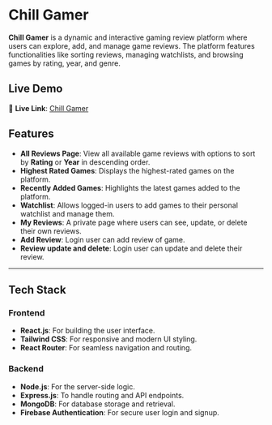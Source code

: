 # Chill Gamer

**Chill Gamer** is a dynamic and interactive gaming review platform where users can explore, add, and manage game reviews. The platform features functionalities like sorting reviews, managing watchlists, and browsing games by rating, year, and genre.

## Live Demo

🔗 **Live Link**: [Chill Gamer](https://chillgamer-eaa4c.web.app)

## Features

- **All Reviews Page**: View all available game reviews with options to sort by **Rating** or **Year** in descending order.
- **Highest Rated Games**: Displays the highest-rated games on the platform.
- **Recently Added Games**: Highlights the latest games added to the platform.
- **Watchlist**: Allows logged-in users to add games to their personal watchlist and manage them.
- **My Reviews**: A private page where users can see, update, or delete their own reviews.
- **Add Review**: Login user can add review of game.
- **Review update and delete**: Login user can update and delete their review.

---

## Tech Stack

### Frontend

- **React.js**: For building the user interface.
- **Tailwind CSS**: For responsive and modern UI styling.
- **React Router**: For seamless navigation and routing.

### Backend

- **Node.js**: For the server-side logic.
- **Express.js**: To handle routing and API endpoints.
- **MongoDB**: For database storage and retrieval.
- **Firebase Authentication**: For secure user login and signup.
